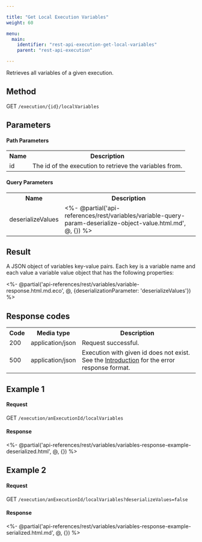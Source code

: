 ```yaml
---

title: "Get Local Execution Variables"
weight: 60

menu:
  main:
    identifier: "rest-api-execution-get-local-variables"
    parent: "rest-api-execution"

---
```



Retrieves all variables of a given execution.


Method
------

GET `/execution/{id}/localVariables`


Parameters
----------

#### Path Parameters

<table class="table table-striped">
  <tr>
    <th>Name</th>
    <th>Description</th>
  </tr>
  <tr>
    <td>id</td>
    <td>The id of the execution to retrieve the variables from.</td>
  </tr>
</table>

#### Query Parameters

<table class="table table-striped">
  <tr>
    <th>Name</th>
    <th>Description</th>
  </tr>
  <tr>
    <td>deserializeValues</td>
    <td>
      <%- @partial('api-references/rest/variables/variable-query-param-deserialize-object-value.html.md', @, {}) %>
    </td>
  </tr>
</table>


Result
------

A JSON object of variables key-value pairs.
Each key is a variable name and each value a variable value object that has the following properties:

<%- @partial('api-references/rest/variables/variable-response.html.md.eco', @, {deserializationParameter: 'deserializeValues'}) %>


Response codes
--------------

<table class="table table-striped">
  <tr>
    <th>Code</th>
    <th>Media type</th>
    <th>Description</th>
  </tr>
  <tr>
    <td>200</td>
    <td>application/json</td>
    <td>Request successful.</td>
  </tr>
  <tr>
    <td>500</td>
    <td>application/json</td>
    <td>Execution with given id does not exist. See the <a href="ref:#overview-introduction">Introduction</a> for the error response format.</td>
  </tr>
</table>

Example 1
---------

#### Request

GET `/execution/anExecutionId/localVariables`

#### Response

<%- @partial('api-references/rest/variables/variables-response-example-deserialized.html', @, {}) %>

Example 2
---------

#### Request

GET `/execution/anExecutionId/localVariables?deserializeValues=false`

#### Response

<%- @partial('api-references/rest/variables/variables-response-example-serialized.html.md', @, {}) %>
